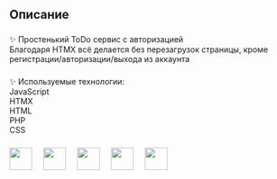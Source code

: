 <h2 align="left">Описание</h1>

###

<p align="left">✨ Простенький ToDo сервис с авторизацией<br/>Благодаря HTMX всё делается без перезагрузок страницы, кроме регистрации/авторизации/выхода из аккаунта</p>


###

<p align="left">✨ Используемые технологии:<br/>JavaScript<br/>HTMX<br/>HTML<br/>PHP<br/>CSS<br/></p>

###



<div align="left">
  <img src="https://cdn.jsdelivr.net/gh/devicons/devicon/icons/javascript/javascript-original.svg" height="40"  />
  <img width="12" />
  <img src="https://styles.redditmedia.com/t5_2u59z4/styles/communityIcon_3wi5tbhd61181.png" height="40"  />
  <img width="12" />
  <img src="https://encrypted-tbn0.gstatic.com/images?q=tbn:ANd9GcSDcMx2l8d8tyr_fz5yhmmlQXPVkr_2DyfAG4ND_3P_KKuUTonJ7wrHhvJLF15chO1QeYc&usqp=CAU" height="40"  />
  <img width="12" />
  <img src="https://w7.pngwing.com/pngs/564/866/png-transparent-php-computer-icons-scripting-language-others-miscellaneous-blue-text-thumbnail.png" height="40"  />
  <img width="12" />
  <img src="https://cdn-icons-png.freepik.com/512/11987/11987347.png" height="40"  />
  <img width="12" />
</div>

###
